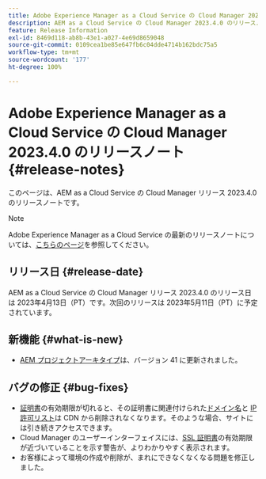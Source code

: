 ```yaml
---
title: Adobe Experience Manager as a Cloud Service の Cloud Manager 2023.4.0 のリリースノート
description: AEM as a Cloud Service の Cloud Manager 2023.4.0 のリリースノート
feature: Release Information
exl-id: 8469d118-ab8b-43e1-a027-4e69d8659048
source-git-commit: 0109cea1be85e647fb6c04dde4714b162bdc75a5
workflow-type: tm+mt
source-wordcount: '177'
ht-degree: 100%

---
```


# Adobe Experience Manager as a Cloud Service の Cloud Manager 2023.4.0 のリリースノート {#release-notes}

このページは、AEM as a Cloud Service の Cloud Manager リリース 2023.4.0 のリリースノートです。

>[!NOTE]
>
>Adobe Experience Manager as a Cloud Service の最新のリリースノートについては、[こちらのページ](/help/release-notes/release-notes-cloud/release-notes-current.md)を参照してください。

## リリース日 {#release-date}

AEM as a Cloud Service の Cloud Manager リリース 2023.4.0 のリリース日は 2023年4月13日（PT）です。次回のリリースは 2023年5月11日（PT）に予定されています。

## 新機能 {#what-is-new}

* [AEM プロジェクトアーキタイプ](https://experienceleague.adobe.com/docs/experience-manager-core-components/using/developing/archetype/overview.html?lang=ja)は、バージョン 41 に更新されました。

## バグの修正 {#bug-fixes}

* [証明書](/help/implementing/cloud-manager/managing-ssl-certifications/introduction.md)の有効期限が切れると、その証明書に関連付けられた[ドメイン名](/help/implementing/cloud-manager/custom-domain-names/introduction.md)と [IP 許可リスト](/help/implementing/cloud-manager/ip-allow-lists/introduction.md)は CDN から削除されなくなります。そのような場合、サイトには引き続きアクセスできます。
* Cloud Manager のユーザーインターフェイスには、[SSL 証明書](/help/implementing/cloud-manager/managing-ssl-certifications/introduction.md)の有効期限が近づいていることを示す警告が、よりわかりやすく表示されます。
* お客様によって環境の作成や削除が、まれにできなくなくなる問題を修正しました。
